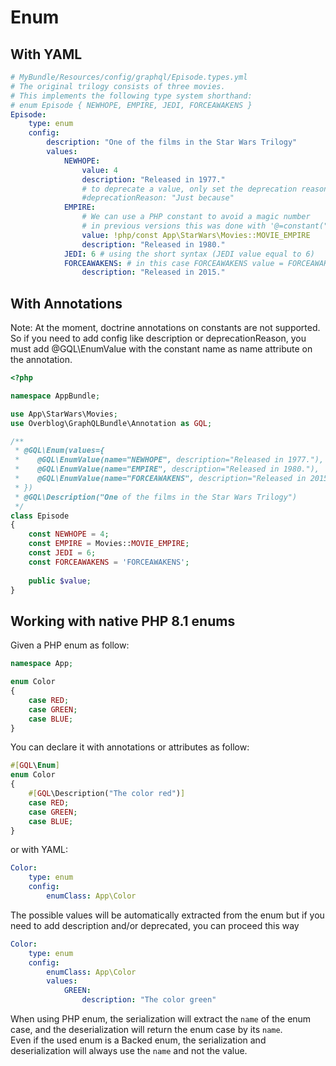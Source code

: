 # Enum

## With YAML

```yaml
# MyBundle/Resources/config/graphql/Episode.types.yml
# The original trilogy consists of three movies.
# This implements the following type system shorthand:
# enum Episode { NEWHOPE, EMPIRE, JEDI, FORCEAWAKENS }
Episode:
    type: enum
    config:
        description: "One of the films in the Star Wars Trilogy"
        values:
            NEWHOPE:
                value: 4
                description: "Released in 1977."
                # to deprecate a value, only set the deprecation reason
                #deprecationReason: "Just because"
            EMPIRE:
                # We can use a PHP constant to avoid a magic number
                # in previous versions this was done with '@=constant("App\\StarWars\\Movies::MOVIE_EMPIRE")'
                value: !php/const App\StarWars\Movies::MOVIE_EMPIRE
                description: "Released in 1980."
            JEDI: 6 # using the short syntax (JEDI value equal to 6)
            FORCEAWAKENS: # in this case FORCEAWAKENS value = FORCEAWAKENS
                description: "Released in 2015."
```

## With Annotations

Note: At the moment, doctrine annotations on constants are not supported. So if you need to add config like description or deprecationReason, you must add @GQL\EnumValue with the constant name as name attribute on the annotation.

```php
<?php

namespace AppBundle;

use App\StarWars\Movies;
use Overblog\GraphQLBundle\Annotation as GQL;

/**
 * @GQL\Enum(values={
 *    @GQL\EnumValue(name="NEWHOPE", description="Released in 1977."),
 *    @GQL\EnumValue(name="EMPIRE", description="Released in 1980."),
 *    @GQL\EnumValue(name="FORCEAWAKENS", description="Released in 2015."),
 * })
 * @GQL\Description("One of the films in the Star Wars Trilogy")
 */
class Episode
{
    const NEWHOPE = 4;
    const EMPIRE = Movies::MOVIE_EMPIRE;
    const JEDI = 6;
    const FORCEAWAKENS = 'FORCEAWAKENS';
    
    public $value;
}
```

## Working with native PHP 8.1 enums

Given a PHP enum as follow:

```php
namespace App;

enum Color 
{
    case RED;
    case GREEN;
    case BLUE;
}
```

You can declare it with annotations or attributes as follow:

```php
#[GQL\Enum]
enum Color 
{
    #[GQL\Description("The color red")]
    case RED;
    case GREEN;
    case BLUE;
}
```

or with YAML:

```yaml
Color:
    type: enum
    config:
        enumClass: App\Color
```

The possible values will be automatically extracted from the enum but if you need to add description and/or deprecated, you can proceed this way

```yaml
Color:
    type: enum
    config:
        enumClass: App\Color
        values:
            GREEN:
                description: "The color green"
```
When using PHP enum, the serialization will extract the `name` of the enum case, and the deserialization will return the enum case by its `name`.  
Even if the used enum is a Backed enum, the serialization and deserialization will always use the `name` and not the value.  




